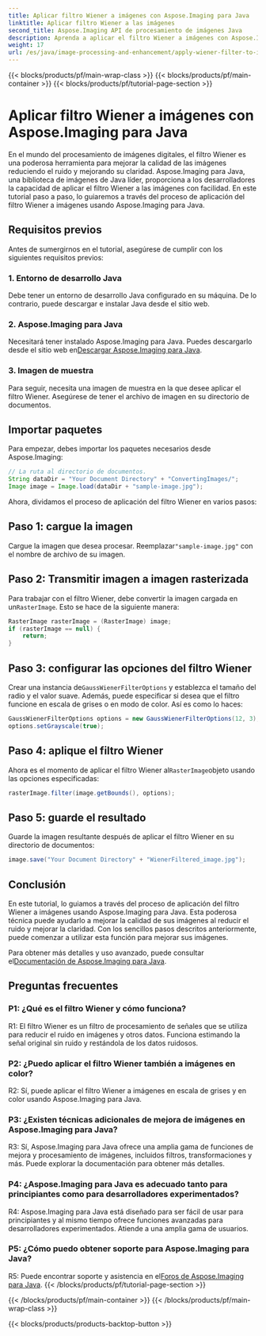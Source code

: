 ```yaml
---
title: Aplicar filtro Wiener a imágenes con Aspose.Imaging para Java
linktitle: Aplicar filtro Wiener a las imágenes
second_title: Aspose.Imaging API de procesamiento de imágenes Java
description: Aprenda a aplicar el filtro Wiener a imágenes con Aspose.Imaging para Java, mejorando la calidad de la imagen y reduciendo el ruido sin esfuerzo.
weight: 17
url: /es/java/image-processing-and-enhancement/apply-wiener-filter-to-images/
---
```


{{< blocks/products/pf/main-wrap-class >}}
{{< blocks/products/pf/main-container >}}
{{< blocks/products/pf/tutorial-page-section >}}

# Aplicar filtro Wiener a imágenes con Aspose.Imaging para Java


En el mundo del procesamiento de imágenes digitales, el filtro Wiener es una poderosa herramienta para mejorar la calidad de las imágenes reduciendo el ruido y mejorando su claridad. Aspose.Imaging para Java, una biblioteca de imágenes de Java líder, proporciona a los desarrolladores la capacidad de aplicar el filtro Wiener a las imágenes con facilidad. En este tutorial paso a paso, lo guiaremos a través del proceso de aplicación del filtro Wiener a imágenes usando Aspose.Imaging para Java.

## Requisitos previos

Antes de sumergirnos en el tutorial, asegúrese de cumplir con los siguientes requisitos previos:

### 1. Entorno de desarrollo Java

Debe tener un entorno de desarrollo Java configurado en su máquina. De lo contrario, puede descargar e instalar Java desde el sitio web.

### 2. Aspose.Imaging para Java

Necesitará tener instalado Aspose.Imaging para Java. Puedes descargarlo desde el sitio web en[Descargar Aspose.Imaging para Java](https://releases.aspose.com/imaging/java/).

### 3. Imagen de muestra

Para seguir, necesita una imagen de muestra en la que desee aplicar el filtro Wiener. Asegúrese de tener el archivo de imagen en su directorio de documentos.

## Importar paquetes

Para empezar, debes importar los paquetes necesarios desde Aspose.Imaging:

```java
// La ruta al directorio de documentos.
String dataDir = "Your Document Directory" + "ConvertingImages/";
Image image = Image.load(dataDir + "sample-image.jpg");
```

Ahora, dividamos el proceso de aplicación del filtro Wiener en varios pasos:

## Paso 1: cargue la imagen

 Cargue la imagen que desea procesar. Reemplazar`"sample-image.jpg"` con el nombre de archivo de su imagen.

## Paso 2: Transmitir imagen a imagen rasterizada

 Para trabajar con el filtro Wiener, debe convertir la imagen cargada en un`RasterImage`. Esto se hace de la siguiente manera:

```java
RasterImage rasterImage = (RasterImage) image;
if (rasterImage == null) {
    return;
}
```

## Paso 3: configurar las opciones del filtro Wiener

 Crear una instancia de`GaussWienerFilterOptions` y establezca el tamaño del radio y el valor suave. Además, puede especificar si desea que el filtro funcione en escala de grises o en modo de color. Así es como lo haces:

```java
GaussWienerFilterOptions options = new GaussWienerFilterOptions(12, 3);
options.setGrayscale(true);
```

## Paso 4: aplique el filtro Wiener

 Ahora es el momento de aplicar el filtro Wiener al`RasterImage`objeto usando las opciones especificadas:

```java
rasterImage.filter(image.getBounds(), options);
```

## Paso 5: guarde el resultado

Guarde la imagen resultante después de aplicar el filtro Wiener en su directorio de documentos:

```java
image.save("Your Document Directory" + "WienerFiltered_image.jpg");
```

## Conclusión

En este tutorial, lo guiamos a través del proceso de aplicación del filtro Wiener a imágenes usando Aspose.Imaging para Java. Esta poderosa técnica puede ayudarlo a mejorar la calidad de sus imágenes al reducir el ruido y mejorar la claridad. Con los sencillos pasos descritos anteriormente, puede comenzar a utilizar esta función para mejorar sus imágenes.

 Para obtener más detalles y uso avanzado, puede consultar el[Documentación de Aspose.Imaging para Java](https://reference.aspose.com/imaging/java/).

## Preguntas frecuentes

### P1: ¿Qué es el filtro Wiener y cómo funciona?

R1: El filtro Wiener es un filtro de procesamiento de señales que se utiliza para reducir el ruido en imágenes y otros datos. Funciona estimando la señal original sin ruido y restándola de los datos ruidosos.

### P2: ¿Puedo aplicar el filtro Wiener también a imágenes en color?

R2: Sí, puede aplicar el filtro Wiener a imágenes en escala de grises y en color usando Aspose.Imaging para Java.

### P3: ¿Existen técnicas adicionales de mejora de imágenes en Aspose.Imaging para Java?

R3: Sí, Aspose.Imaging para Java ofrece una amplia gama de funciones de mejora y procesamiento de imágenes, incluidos filtros, transformaciones y más. Puede explorar la documentación para obtener más detalles.

### P4: ¿Aspose.Imaging para Java es adecuado tanto para principiantes como para desarrolladores experimentados?

R4: Aspose.Imaging para Java está diseñado para ser fácil de usar para principiantes y al mismo tiempo ofrece funciones avanzadas para desarrolladores experimentados. Atiende a una amplia gama de usuarios.

### P5: ¿Cómo puedo obtener soporte para Aspose.Imaging para Java?

 R5: Puede encontrar soporte y asistencia en el[Foros de Aspose.Imaging para Java](https://forum.aspose.com/).
{{< /blocks/products/pf/tutorial-page-section >}}

{{< /blocks/products/pf/main-container >}}
{{< /blocks/products/pf/main-wrap-class >}}

{{< blocks/products/products-backtop-button >}}
